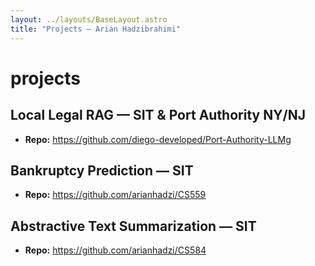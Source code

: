 ```yaml
---
layout: ../layouts/BaseLayout.astro
title: "Projects — Arian Hadzibrahimi"
---
```


# projects

## Local Legal RAG — SIT & Port Authority NY/NJ
- **Repo:** <https://github.com/diego-developed/Port-Authority-LLMg>

## Bankruptcy Prediction — SIT
- **Repo:** <https://github.com/arianhadzi/CS559>

## Abstractive Text Summarization — SIT
- **Repo:** <https://github.com/arianhadzi/CS584>